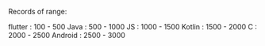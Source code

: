 Records of range:

flutter : 100 - 500
Java : 500 - 1000
JS : 1000 - 1500
Kotlin : 1500 - 2000
C : 2000 - 2500 
Android : 2500 - 3000
